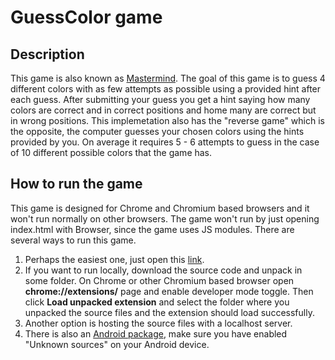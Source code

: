 # GuessColor game
## Description
This game is also known as [Mastermind](https://en.wikipedia.org/wiki/Mastermind_(board_game)). The goal of this game is to guess 4 different colors with as few attempts as possible using a provided hint after each guess. After submitting your guess you get a hint saying how many colors are correct and in correct positions and home many are correct but in wrong positions. This implemetation also has the "reverse game" which is the opposite, the computer guesses your chosen colors using the hints provided by you. On average it requires 5 - 6 attempts to guess in the case of 10 different possible colors that the game has.
## How to run the game
This game is designed for Chrome and Chromium based browsers and it won't run normally on other browsers. The game won't run by just opening index.html with Browser, since the game uses JS modules. There are several ways to run this game.
1. Perhaps the easiest one, just open this [link](https://surenenfiajyan.github.io/).
2. If you want to run locally, download the source code and unpack in some folder. On Chrome or other Chromium based browser open **chrome://extensions/** page and enable developer mode toggle. Then click **Load unpacked extension** and select the folder where you unpacked the source files and the extension should load successfully.
3. Another option is hosting the source files with a localhost server.
4. There is also an [Android package](https://github.com/surenenfiajyan/files/find/main), make sure you have enabled "Unknown sources" on your Android device.
